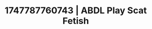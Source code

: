 ---
categories:
- Dirty inner voice
- Gangbang fantasy
- Sensual teasing
- Mindful sex
- Lingerie worship
image: /assets/images/1747787760743.jpg
layout: post
seo:
  description: Featured content with high-quality Scat Fetish, ABDL Play. HD images
    available.
  keywords: Scat Fetish, ABDL Play
  og_image: /assets/images/1747787760743.jpg
  schema_type: VisualArtwork
tags:
- ABDL Play
- Scat Fetish
- '#1747787760743'
title: 1747787760743 | ABDL Play Scat Fetish
---